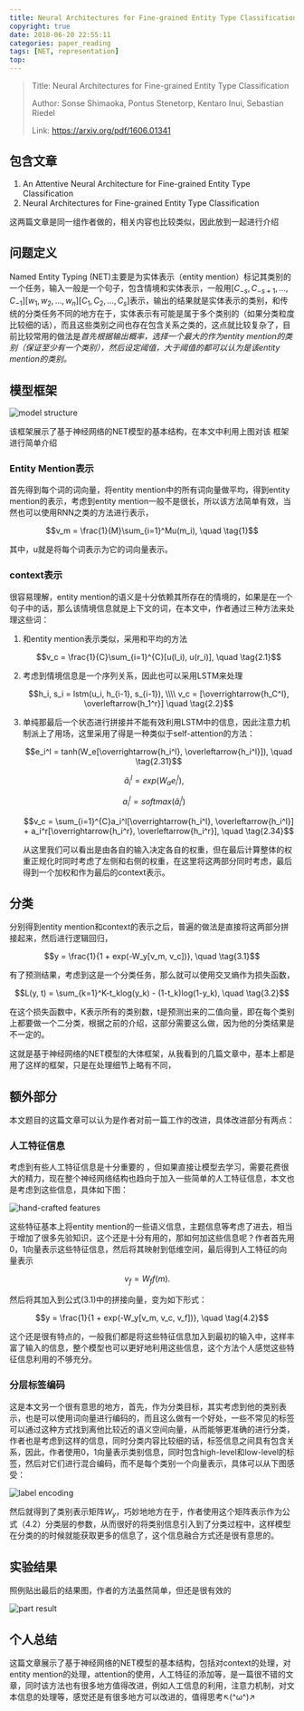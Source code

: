 ```yaml
---
title: Neural Architectures for Fine-grained Entity Type Classification 
copyright: true
date: 2018-06-20 22:55:11
categories: paper_reading
tags: [NET, representation]
top:
---
```


> Title: Neural Architectures for Fine-grained Entity Type Classification 
>
> Author: Sonse Shimaoka, Pontus Stenetorp, Kentaro Inui, Sebastian Riedel
>
> Link: https://arxiv.org/pdf/1606.01341

## 包含文章

1. An Attentive Neural Architecture for Fine-grained Entity Type Classification 
2. Neural Architectures for Fine-grained Entity Type Classification 

这两篇文章是同一组作者做的，相关内容也比较类似，因此放到一起进行介绍

## 问题定义

Named Entity Typing (NET)主要是为实体表示（entity mention）标记其类别的一个任务，输入一般是一个句子，包含情境和实体表示，一般用$[C_{-s}, C_{-s+1}, ..., C_{-1}][w_1, w_2, ..., w_n][C_1, C_2, ..., C_s]$表示，输出的结果就是实体表示的类别，和传统的分类任务不同的地方在于，实体表示有可能是属于多个类别的（如果分类粒度比较细的话），而且这些类别之间也存在包含关系之类的，这点就比较复杂了，目前比较常用的做法是*首先根据输出概率，选择一个最大的作为entity mention的类别（保证至少有一个类别），然后设定阈值，大于阈值的都可以认为是该entity mention的类别。*

## 模型框架

![model structure](2018-06-20/2018-06-20-2.PNG)

该框架展示了基于神经网络的NET模型的基本结构，在本文中利用上图对该 框架进行简单介绍

### Entity Mention表示

首先得到每个词的词向量，将entity mention中的所有词向量做平均，得到entity mention的表示，考虑到entity mention一般不是很长，所以该方法简单有效，当然也可以使用RNN之类的方法进行表示，

$$v_m = \frac{1}{M}\sum_{i=1}^Mu(m_i), \quad \tag{1}$$

其中，u就是将每个词表示为它的词向量表示。

### context表示

很容易理解，entity mention的语义是十分依赖其所存在的情境的，如果是在一个句子中的话，那么该情境信息就是上下文的词，在本文中，作者通过三种方法来处理这些词：

1. 和entity mention表示类似，采用和平均的方法

   $$v_c = \frac{1}{C}\sum_{i=1}^{C}[u(l_i), u(r_i)], \quad \tag{2.1}$$

2. 考虑到情境信息是一个序列关系，因此也可以采用LSTM来处理

   $$h_i, s_i = lstm(u_i, h_{i-1}, s_{i-1}), \\\\ v_c = [\overrightarrow{h_C^l}, \overleftarrow{h_1^r}] \quad \tag{2.2}$$

3. 单纯那最后一个状态进行拼接并不能有效利用LSTM中的信息，因此注意力机制派上了用场，这里采用了得是一种类似于self-attention的方法：

   $$e_i^l = tanh(W_e[\overrightarrow{h_i^l}, \overleftarrow{h_i^l}]), \quad \tag{2.31}$$ 

   $$\widetilde{a}_i^l = exp(W_ae_i^l) , \quad \tag{2.32} $$

   $$ a_i^l = softmax(\widetilde{a}_i^l) \quad \tag{2.33}$$

   $$v_c = \sum_{i=1}^{C}a_i^l[\overrightarrow{h_i^l}, \overleftarrow{h_i^l}] + a_i^r[\overrightarrow{h_i^r}, \overleftarrow{h_i^r}], \quad \tag{2.34}$$

   从这里我们可以看出是由各自的输入决定各自的权重，但在最后计算整体的权重正规化时同时考虑了左侧和右侧的权重，在这里将这两部分同时考虑，最后得到一个加权和作为最后的context表示。

## 分类

分别得到entity mention和context的表示之后，普遍的做法是直接将这两部分拼接起来，然后进行逻辑回归，

$$y = \frac{1}{1 + exp(-W_y[v_m, v_c])}, \quad \tag{3.1}$$

有了预测结果，考虑到这是一个分类任务，那么就可以使用交叉熵作为损失函数，

$$L(y, t) = \sum_{k=1}^K-t_klog(y_k) - (1-t_k)log(1-y_k), \quad \tag{3.2}$$

在这个损失函数中，K表示所有的类别数，t是预测出来的二值向量，即在每个类别上都要做一个二分类，根据之前的介绍，这部分需要这么做，因为他的分类结果是不一定的。

这就是基于神经网络的NET模型的大体框架，从我看到的几篇文章中，基本上都是用了这样的框架，只是在处理细节上略有不同，

## 额外部分

本文题目的这篇文章可以认为是作者对前一篇工作的改进，具体改进部分有两点：

### 人工特征信息

考虑到有些人工特征信息是十分重要的 ，但如果直接让模型去学习，需要花费很大的精力，现在整个神经网络结构也趋向于加入一些简单的人工特征信息，本文也是考虑到这些信息，具体如下图：

![hand-crafted features](2018-06-20/2018-06-20-3.PNG)

这些特征基本上将entity mention的一些语义信息，主题信息等考虑了进去，相当于增加了很多先验知识，这个还是十分有用的，那如何加这些信息呢？作者首先用0，1向量表示这些特征信息，然后将其映射到低维空间，最后得到人工特征的向量表示

$$v_f = W_ff(m). \quad \tag{4.1}$$

然后将其加入到公式(3.1)中的拼接向量，变为如下形式：

$$y = \frac{1}{1 + exp(-W_y[v_m, v_c, v_f])}, \quad \tag{4.2}$$

这个还是很有特点的，一般我们都是将这些特征信息加入到最初的输入中，这样丰富了输入的信息，整个模型也可以更好地利用这些信息，这个方法个人感觉这些特征信息利用的不够充分。

### 分层标签编码

这是本文另一个很有意思的地方，首先，作为分类目标，其实考虑到他的类别表示，也是可以使用词向量进行编码的，而且这么做有一个好处，一些不常见的标签可以通过这种方式找到离他比较近的语义空间向量，从而能够更准确的进行分类，作者也是考虑到这样的信息，同时分类内容比较细的话，标签信息之间具有包含关系，因此，作者使用0，1向量表示类别信息，同时包含high-level和low-level的标签，然后对它们进行混合编码，而不是每个类别一个向量表示，具体可以从下图感受：

![label encoding](2018-06-20/2018-06-20-4.PNG)

然后就得到了类别表示矩阵$W_y$，巧妙地地方在于，作者使用这个矩阵表示作为公式（4.2）分类层的参数，从而很好的将类别信息引入到了分类过程中，这样模型在分类的的时候就能获取更多的信息了，这个信息融合方式还是很有意思的。

## 实验结果

照例贴出最后的结果图，作者的方法虽然简单，但还是很有效的

![part result](2018-06-20/2018-06-20-5.PNG)

## 个人总结

这篇文章展示了基于神经网络的NET模型的基本结构，包括对context的处理，对entity mention的处理，attention的使用，人工特征的添加等，是一篇很不错的文章，同时该方法也有很多地方值得改进，例如人工信息的利用，注意力机制，对文本信息的处理等，感觉还是有很多地方可以改进的，值得思考↖(^ω^)↗